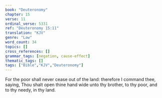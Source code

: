 ```yaml
---
book: "Deuteronomy"
chapter: 15
verse: 11
ordinal_verse: 5331
ref: "Deuteronomy 15:11"
translation: "KJV"
genre: "Law"
word_count: 34
topics: []
cross_references: []
grammar_tags: [negation, cause-effect]
thematic_tags: []
tags: ["Bible","KJV","Deuteronomy"]
---
```

For the poor shall never cease out of the land: therefore I command thee, saying, Thou shalt open thine hand wide unto thy brother, to thy poor, and to thy needy, in thy land.
